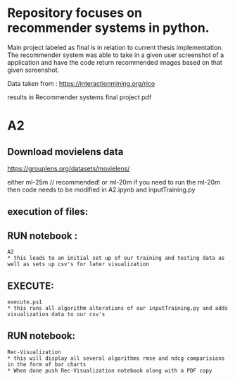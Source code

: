 # Repository focuses on recommender systems in python. 

Main project labeled as final is in relation to current thesis implementation. The recommender system was able to take in a given user screenshot of a application and have
the code return recommended images based on that given screenshot. 

Data taken from : https://interactionmining.org/rico

results in Recommender systems final project pdf

# A2
## Download movielens data 
 https://grouplens.org/datasets/movielens/
 
 either ml-25m // recommended!
 or
 ml-20m 
 if you need to run the ml-20m then code needs to be modified in A2.ipynb and inputTraining.py

## execution of files: 

## RUN notebook : 
    A2  
    * this leads to an initial set up of our training and testing data as well as sets up csv's for later visualization

## EXECUTE: 
    execute.ps1 
    * this runs all algorithm alterations of our inputTraining.py and adds visualization data to our csv's

## RUN notebook: 
    Rec-Visualization 
    * this will display all several algorithms rmse and ndcg comparisions in the form of bar charts
    * When done push Rec-Visualization notebook along with a PDF copy

